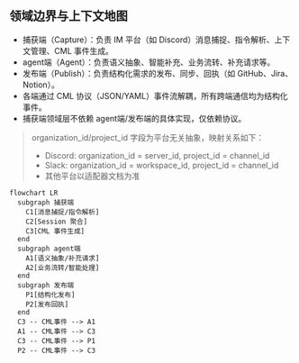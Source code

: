 ## 领域边界与上下文地图

- 捕获端（Capture）：负责 IM 平台（如 Discord）消息捕捉、指令解析、上下文管理、CML 事件生成。
- agent端（Agent）：负责语义抽象、智能补充、业务流转、补充请求等。
- 发布端（Publish）：负责结构化需求的发布、同步、回执（如 GitHub、Jira、Notion）。
- 各端通过 CML 协议（JSON/YAML）事件流解耦，所有跨端通信均为结构化事件。
- 捕获端领域层不依赖 agent端/发布端的具体实现，仅依赖协议。

> organization_id/project_id 字段为平台无关抽象，映射关系如下：
> - Discord: organization_id = server_id, project_id = channel_id
> - Slack: organization_id = workspace_id, project_id = channel_id
> - 其他平台以适配器文档为准

```mermaid
flowchart LR
  subgraph 捕获端
    C1[消息捕捉/指令解析]
    C2[Session 聚合]
    C3[CML 事件生成]
  end
  subgraph agent端
    A1[语义抽象/补充请求]
    A2[业务流转/智能处理]
  end
  subgraph 发布端
    P1[结构化发布]
    P2[发布回执]
  end
  C3 -- CML事件 --> A1
  A1 -- CML事件 --> C3
  C3 -- CML事件 --> P1
  P2 -- CML事件 --> C3
``` 